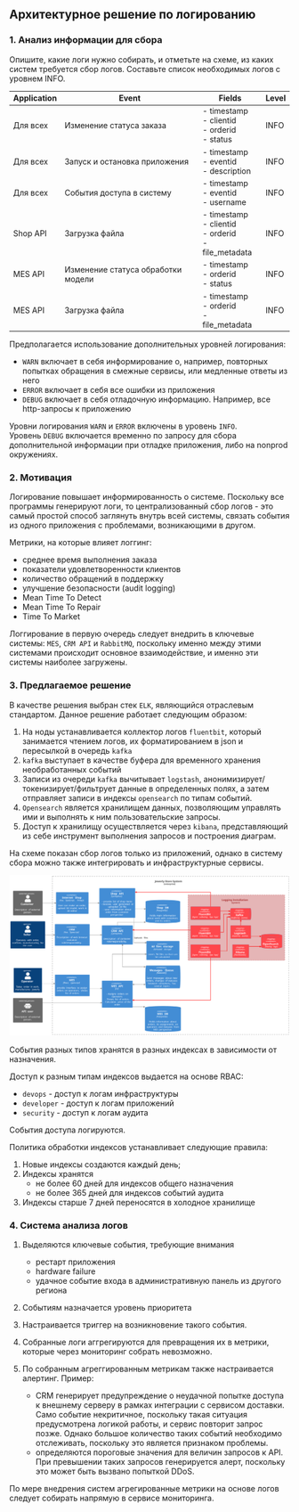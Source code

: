 ## Архитектурное решение по логированию


### 1. Анализ информации для сбора

Опишите, какие логи нужно собирать, и отметьте на схеме, из каких систем требуется сбор логов. Составьте список необходимых логов с уровнем INFO. 

| Application | Event                              | Fields                                                        | Level |
| ----------- | ---------------------------------- | ------------------------------------------------------------- | ----- |
| Для всех    | Изменение статуса заказа           | \- timestamp<br>\- clientid<br>\- orderid<br>\- status<br>    | INFO  |
| Для всех    | Запуск и остановка приложения      | \- timestamp<br>\- eventid<br>\- description                  | INFO  |
| Для всех    | События доступа в систему          | \- timestamp<br>\- eventid<br>\- username                     | INFO  |
| Shop API    | Загрузка файла                     | \- timestamp<br>\- clientid<br>\- orderid<br>\- file_metadata | INFO  |
| MES API     | Изменение статуса обработки модели | \- timestamp<br>\- orderid<br>\- status                       | INFO  |
| MES API     | Загрузка файла                     | \- timestamp<br>\- orderid<br>\- file_metadata                | INFO  |


Предполагается использование дополнительных уровней логирования:

- `WARN` включает в себя информирование о, например, повторных попытках обращения в смежные сервисы, или медленные ответы из него
- `ERROR` включает в себя все ошибки из приложения
- `DEBUG` включает в себя отладочную информацию. Например, все http-запросы к приложению

Уровни логирования `WARN` и `ERROR` включены в уровень `INFO`.  
Уровень `DEBUG` включается временно по запросу для сбора дополнительной информации при отладке приложения, либо на nonprod окружениях.



### 2. Мотивация

Логирование повышает информированность о системе. Поскольку все программы генерируют логи, то централизованный сбор логов - это самый простой способ заглянуть внутрь всей системы, связать события из одного приложения с проблемами, возникающими в другом. 

Метрики, на которые влияет логгинг:

- среднее время выполнения заказа
- показатели удовлетворенности клиентов
- количество обращений в поддержку
- улучшение безопасности (audit logging)
- Mean Time To Detect 
- Mean Time To Repair
- Time To Market

Логгирование в первую очередь следует внедрить в ключевые системы: `MES`, `CRM API` и `RabbitMQ`, поскольку именно между этими системами происходит основное взаимодействие, и именно эти системы наиболее загружены.

### 3. Предлагаемое решение

В качестве решения выбран стек `ELK`, являющийся отраслевым стандартом. Данное решение работает следующим образом:

1. На ноды устанавливается коллектор логов `fluentbit`, который занимается чтением логов, их форматированием в json и пересылкой в очередь `kafka`
2. `kafka` выступает в качестве буфера для временного хранения необработанных событий
3. Записи из очереди `kafka` вычитывает `logstash`, анонимизирует/токенизирует/фильтрует данные в определенных полях, а затем отправляет записи в индексы `opensearch` по типам событий.
4. `Opensearch` является хранилищем данных, позволяющим управлять ими и выполнять к ним пользовательские запросы.
5. Доступ к хранилищу осуществляется через `kibana`, представляющий из себе инструмент выполнения запросов и построения диаграм.

На схеме показан сбор логов только из приложений, однако в систему сбора можно также интегрировать и инфраструктурные сервисы.

![logging](c4-logging.svg)

События разных типов хранятся в разных индексах в зависимости от назначения.

Доступ к разным типам индексов выдается на основе RBAC:

- `devops` - доступ к логам инфраструктуры
- `developer` - доступ к логам приложений
- `security` - доступ к логам аудита

События доступа логируются.

Политика обработки индексов устанавливает следующие правила:

1. Новые индексы создаются каждый день;
2. Индексы хранятся
    - не более 60 дней для индексов общего назначения
    - не более 365 дней для индексов событий аудита
3. Индексы старше 7 дней переносятся в холодное хранилище


### 4. Система анализа логов

1. Выделяются ключевые события, требующие внимания
    - рестарт приложения
    - hardware failure
    - удачное событие входа в административную панель из другого региона
2. Событиям назначается уровень приоритета
3. Настраивается триггер на возникновение такого события.

4. Собранные логи аггрегируются для превращения их в метрики, которые через мониторинг собрать невозможно.
5. По собранным агреггированным метрикам также настраивается алертинг.
    Пример: 
    - CRM генерирует предупреждение о неудачной попытке доступа к внешнему серверу в рамках интеграции с сервисом доставки. Само событие некритичное, поскольку такая ситуация предусмотрена логикой работы, и сервис повторит запрос позже. Однако большое количество таких событий необходимо отслеживать, поскольку это является признаком проблемы.
    - определяются пороговые значения для величин запросов к API. При превышении таких запросов генерируется алерт, поскольку это может быть вызвано попыткой DDoS.

По мере внедрения систем агрегированные метрики на основе логов следует собирать напрямую в сервисе мониторинга.
